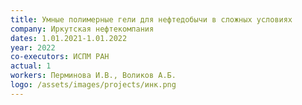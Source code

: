 ```yaml
---
title: Умные полимерные гели для нефтедобычи в сложных условиях
company: Иркутская нефтекомпания
dates: 1.01.2021-1.01.2022
year: 2022
co-executors: ИСПМ РАН
actual: 1
workers: Перминова И.В., Воликов А.Б.
logo: /assets/images/projects/инк.png
---
```

